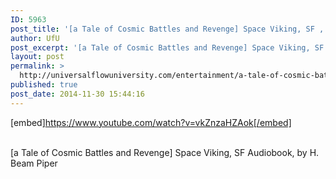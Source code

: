 ```yaml
---
ID: 5963
post_title: '[a Tale of Cosmic Battles and Revenge] Space Viking, SF , by H. Beam Piper'
author: UfU
post_excerpt: '[a Tale of Cosmic Battles and Revenge] Space Viking, SF Audiobook, by H. Beam Piper'
layout: post
permalink: >
  http://universalflowuniversity.com/entertainment/a-tale-of-cosmic-battles-and-revenge-space-viking-sf-by-h-beam-piper/
published: true
post_date: 2014-11-30 15:44:16
---
```

[embed]https://www.youtube.com/watch?v=vkZnzaHZAok[/embed]</br></br>
<p>[a Tale of Cosmic Battles and Revenge] Space Viking, SF Audiobook, by H. Beam Piper</p>